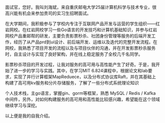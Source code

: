 面试官，您好。我叫刘海斌，来自重庆邮电大学25届计算机科学与技术专业，很高兴能有机会来参加贵司的实习生招聘面试。

在大学期间，我积极参与了学校内专注于互联网产品开发与运营的学生组织——红岩网校。在红岩网校学习一些Go语言的开发技巧和计算机基础知识，并参与红岩网校产品重邮帮的研发，主要负责影票秒杀、社团身份管理等服务的后端开发工作，经历了从产品prd到ui设计、前后端开发、运维以及迭代的完整开发流程。在网校，我熟悉了项目开发的流程以及与项目伙伴的沟通，并在开发影票秒杀服务时，自主设计与实现了良好架构，并在线上稳定服务了全校几千名同学。

影票秒杀项目的开发过程，让我对服务的高可用与高性能产生了好奇。于是，我开始了进一步的学习与实践。其中，在学习MIT 6.824课程中，根据论文和lab要求，实现了并行计算框架MapReduece，以及分布式协议库Raft，并在其基础上构建了高可用kv服务和分片存储服务，了解了一些分布式系统理论知识

个人技术栈，主go语言，掌握gin、gorm等框架，熟悉 MySQL / Redis / Kafka 中间件，另外，对如何构建服务的高可用和高性能比较感兴趣，希望能在这个领域继续学习与深挖。

以上便是我的自我介绍。
